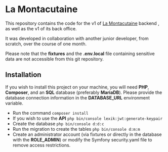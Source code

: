# La Montacutaine

This repository contains the code for the v1 of [La Montacutaine](https://lamontacutaine.fr) backend
, as well as the v1 of its back office.

It was developed in collaboration with another junior developer, from scratch, over the course of one month.

Please note that the **fixtures** and the **.env.local** file containing sensitive data are not accessible from this git repository.

## Installation

If you wish to install this project on your machine, you will need **PHP**, **Composer**, and an **SQL** database (preferably **MariaDB**). Please provide the database connection information in the **DATABASE_URL** environment variable.

- Run the command `composer install`
- If you wish to use the **API** `php bin/console lexik:jwt:generate-keypair`
- Create the database `php bin/console d:d:c`
- Run the migration to create the tables `php bin/console d:m:m`
- Create an administrator account (via fixtures or directly in the database with the **ROLE_ADMIN**) or modify the Symfony security.yaml file to remove access restrictions.
